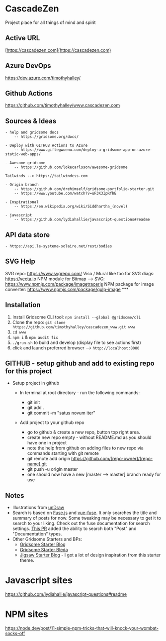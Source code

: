 # CascadeZen

Project place for all things of mind and spirit

## Active URL

[https://cascadezen.com](https://cascadezen.com)

## Azure DevOps
https://dev.azure.com/timothyhalley/

## Github Actions
https://github.com/timothyhalley/www.cascadezen.com


## Sources & Ideas
    - help and gridsome docs
        -- https://gridsome.org/docs/

    - Deploy with GITHUB Actions to Azure
        -- https://www.giftegwuenu.com/deploy-a-gridsome-app-on-azure-static-web-apps/

    - Awesome gridsome
        -- https://github.com/lokecarlsson/awesome-gridsome

    Tailwinds --> https://tailwindcss.com

    - Origin branch
        -- https://github.com/drehimself/gridsome-portfolio-starter.git
        -- https://www.youtube.com/watch?v=uF3K3IpRfhE

    - Inspirational
        -- https://en.wikipedia.org/wiki/Siddhartha_(novel)

    - javascript
        -- https://github.com/lydiahallie/javascript-questions#readme

## API data store
    - https://api.le-systeme-solaire.net/rest/bodies


## SVG Help
SVG repo: https://www.svgrepo.com/
Viso / Mural like too for SVG diags:    https://vecta.io
NPM module for Bitmap --> SVG:          https://www.npmjs.com/package/imagetracerjs
NPM package for image converter:        https://www.npmjs.com/package/gulp-image ***

## Installation

1. Install Gridsome CLI tool: `npm install --global @gridsome/cli`
2. Clone the repo: `git clone https://github.com/timothyhalley/cascadezen_www.git www`
3. `cd www`
4. `npm i` & `npm audit fix`
5. `./grun.sh` to build and develop (display file to see actions first)
6. click and launch preferred browser --> `http://localhost:8080`

## GITHUB - setup github and add to existing repo for this project

- Setup project in github
    - In terminal at root directory - run the following commands:
        - git init
        - git add .
        - git commit -m "satus novum iter"

    - Add project to your github repo
        - go to github & create a new repo, button top right area.
        - create new repo empty - without README.md as you should have one in project
        - note the help from github on adding files to new repo via commands starting with git remote
        - git remote add origin https://github.com/[repo-owner]/[repo-name].git
        - git push -u origin master
        - one should now have a new [master --> master] branch ready for use

        


## Notes

 - Illustrations from [unDraw](https://undraw.co)
 - Search is based on [Fuse.js](https://fusejs.io) and [vue-fuse](https://github.com/shayneo/vue-fuse). It only searches the title and summary of posts for now. Some tweaking may be necessary to get it to search to your liking. Check out the fuse documentation for search settings. [This PR](https://github.com/drehimself/gridsome-portfolio-starter/pull/104) added the ability to search both "Post" and "Documentation" types.
 - Other Gridsome Starters and BPs:
    - [Gridsome Starter Blog](https://github.com/gridsome/gridsome-starter-blog)
    - [Gridsome Starter Bleda](https://github.com/cossssmin/gridsome-starter-bleda)
    - [Jigsaw Starter Blog](https://jigsaw.tighten.co/docs/starter-templates/) - I got a lot of design inspiration from this starter theme.

# Javascript sites

https://github.com/lydiahallie/javascript-questions#readme

# NPM sites
https://node.dev/post/11-simple-npm-tricks-that-will-knock-your-wombat-socks-off

